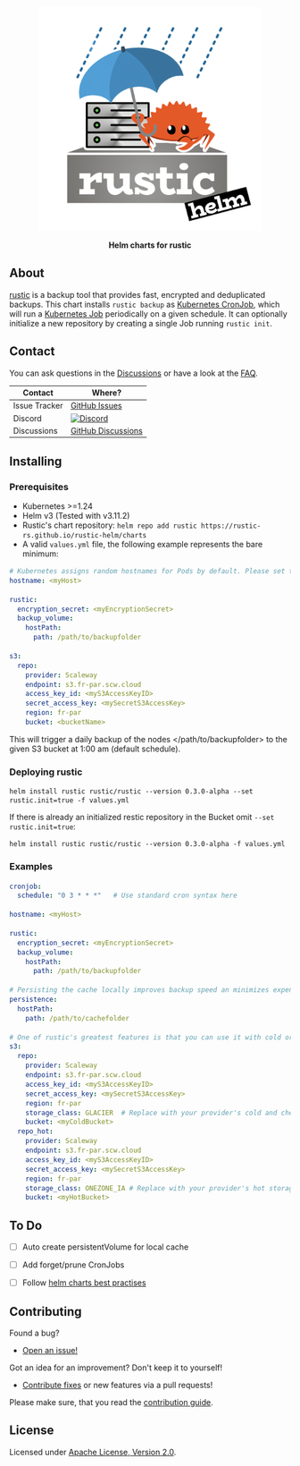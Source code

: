 <p align="center">
<a href="https://rustic.cli.rs/rustic-helm/"><img src="https://raw.githubusercontent.com/rustic-rs/assets/main/logos/readme_header_helm.png" height="400" /></a>
</p>
<p align="center"><b>Helm charts for rustic</b></p>

## About

[rustic](https://rustic.cli.rs/) is a backup tool that provides fast, encrypted and deduplicated backups. This chart installs `rustic backup` as [Kubernetes CronJob](https://kubernetes.io/docs/concepts/workloads/controllers/cron-jobs/), which will run a [Kubernetes Job](https://kubernetes.io/docs/concepts/workloads/controllers/job/) periodically on a given schedule. It can optionally initialize a new repository by creating a single Job running `rustic init`.

## Contact

You can ask questions in the
[Discussions](https://github.com/rustic-rs/rustic/discussions) or have a look at
the [FAQ](https://rustic.cli.rs/docs/FAQ.html).

| Contact       | Where?                                                                                                          |
| ------------- | --------------------------------------------------------------------------------------------------------------- |
| Issue Tracker | [GitHub Issues](https://github.com/rustic-rs/rustic-helm/issues/choose)                                         |
| Discord       | [![Discord](https://dcbadge.vercel.app/api/server/WRUWENZnzQ?style=flat-square)](https://discord.gg/WRUWENZnzQ) |
| Discussions   | [GitHub Discussions](https://github.com/rustic-rs/rustic/discussions)                                           |



## Installing

### Prerequisites

* Kubernetes >=1.24
* Helm v3 (Tested with v3.11.2)
* Rustic's chart repository: `helm repo add rustic https://rustic-rs.github.io/rustic-helm/charts`
* A valid `values.yml` file, the following example represents the bare minimum:

```yaml
# Kubernetes assigns random hostnames for Pods by default. Please set the Pods hostname to a fixed value, otherwise incremental backups won't work.
hostname: <myHost> 

rustic:
  encryption_secret: <myEncryptionSecret>
  backup_volume:
    hostPath:
      path: /path/to/backupfolder

s3:
  repo:
    provider: Scaleway
    endpoint: s3.fr-par.scw.cloud
    access_key_id: <myS3AccessKeyID>
    secret_access_key: <mySecretS3AccessKey>
    region: fr-par
    bucket: <bucketName>
```

This will trigger a daily backup of the nodes </path/to/backupfolder> to the given S3 bucket at 1:00 am (default schedule). 

### Deploying rustic

```
helm install rustic rustic/rustic --version 0.3.0-alpha --set rustic.init=true -f values.yml
```

If there is already an initialized restic repository in the Bucket omit `--set rustic.init=true`:

```
helm install rustic rustic/rustic --version 0.3.0-alpha -f values.yml
```

### Examples

```yaml
cronjob:
  schedule: "0 3 * * *"   # Use standard cron syntax here

hostname: <myHost> 

rustic:
  encryption_secret: <myEncryptionSecret>
  backup_volume:
    hostPath:
      path: /path/to/backupfolder

# Persisting the cache locally improves backup speed an minimizes expensive data transfer from the bucket. If not, rustic has to pull the metadata from the (hot) repository on each backup run.
persistence:
  hostPath:
    path: /path/to/cachefolder

# One of rustic's greatest features is that you can use it with cold or "glacier" storage. Therefore you need to define two buckets/repositories. The `repo_hot` only holds the backend's metadata like config, keys, snapshots, index and tree blobs, which are required for browsing and managing the repo. This part is quite small. The `repo` holds the full repository including data and metadata.
s3:
  repo:
    provider: Scaleway
    endpoint: s3.fr-par.scw.cloud
    access_key_id: <myS3AccessKeyID>
    secret_access_key: <mySecretS3AccessKey>
    region: fr-par
    storage_class: GLACIER  # Replace with your provider's cold and cheap storage class
    bucket: <myColdBucket>
  repo_hot:
    provider: Scaleway
    endpoint: s3.fr-par.scw.cloud
    access_key_id: <myS3AccessKeyID>
    secret_access_key: <mySecretS3AccessKey>
    region: fr-par
    storage_class: ONEZONE_IA # Replace with your provider's hot storage class
    bucket: <myHotBucket>
```

## To Do

- [ ] Auto create persistentVolume for local cache
- [ ] Add forget/prune CronJobs
- [ ] Follow [helm charts best practises](https://helm.sh/docs/chart_best_practices/)


## Contributing

Found a bug?

- [Open an issue!](https://github.com/rustic-rs/rustic-helm/issues/choose)

Got an idea for an improvement? Don't keep it to yourself!

- [Contribute fixes](https://github.com/rustic-rs/rustic-helm/contribute) or new
  features via a pull requests!

Please make sure, that you read the
[contribution guide](https://rustic.cli.rs/docs/contributing-to-rustic.html).


## License

Licensed under [Apache License, Version 2.0](./LICENSE-APACHE).
